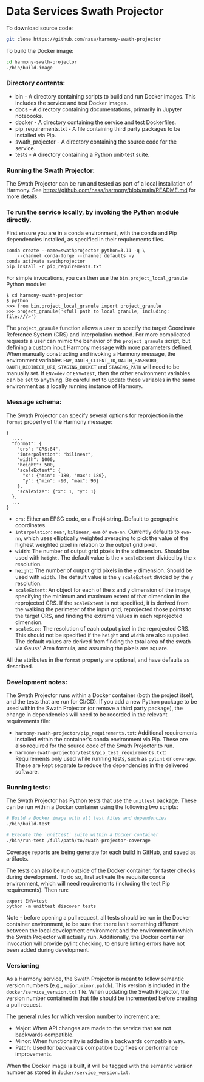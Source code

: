 # Data Services Swath Projector

To download source code:

```bash
git clone https://github.com/nasa/harmony-swath-projector
```

To build the Docker image:

```bash
cd harmony-swath-projector
./bin/build-image
```

### Directory contents:

* bin - A directory containing scripts to build and run Docker images. This
  includes the service and test Docker images.
* docs - A directory containing documentations, primarily in Jupyter notebooks.
* docker - A directory containing the service and test Dockerfiles.
* pip_requirements.txt - A file containing third party packages to be installed
  via Pip.
* swath_projector - A directory containing the source code for the service.
* tests - A directory containing a Python unit-test suite.

### Running the Swath Projector:

The Swath Projector can be run and tested as part of a local installation of
Harmony. See <https://github.com/nasa/harmony/blob/main/README.md> for more
details.

### To run the service locally, by invoking the Python module directly.

First ensure you are in a conda environment, with the conda and Pip dependencies
installed, as specified in their requirements files.

```
conda create --name=swathprojector python=3.11 -q \
    --channel conda-forge --channel defaults -y
conda activate swathprojector
pip install -r pip_requirements.txt
```

For simple invocations, you can then use the `bin.project_local_granule` Python
module:

```
$ cd harmony-swath-projector
$ python
>>> from bin.project_local_granule import project_granule
>>> project_granule('<full path to local granule, including: file:///>')
```

The `project_granule` function allows a user to specify the target
Coordinate Reference System (CRS) and interpolation method. For more
complicated requests a user can mimic the behavior of the `project_granule`
script, but defining a custom input Harmony message with more parameters
defined. When manually constructing and invoking a Harmony message, the
environment variables `ENV`, `OAUTH_CLIENT_ID`, `OAUTH_PASSWORD`,
`OAUTH_REDIRECT_URI`, `STAGING_BUCKET` and `STAGING_PATH` will need to be
manually set. If `ENV=dev` or `ENV=test`, then the other environment variables
can be set to anything. Be careful not to update these variables in the same
environment as a locally running instance of Harmony.

### Message schema:

The Swath Projector can specify several options for reprojection in the
`format` property of the Harmony message:

```
{
  ...,
  "format": {
    "crs": "CRS:84",
    "interpolation": "bilinear",
    "width": 1000,
    "height": 500,
    "scaleExtent": {
      "x": {"min": -180, "max": 180},
	  "y": {"min": -90, "max": 90}
    },
    "scaleSize": {"x": 1, "y": 1}
  },
  ...
}
```

* `crs`: Either an EPSG code, or a Proj4 string. Default to geographic coordinates.
* `interpolation`: `near`, `bilinear`, `ewa` or `ewa-nn`. Currently defaults to
  `ewa-nn`, which uses elliptically weighted averaging to pick the value of the
  highest weighted pixel in relation to the output grid pixel.
* `width`: The number of output grid pixels in the `x` dimension. Should be used
  with `height`. The default value is the `x` `scaleExtent` divided by the `x`
  resolution.
* `height`: The number of output grid pixels in the `y` dimension. Should be used
  with `width`. The default value is the `y` `scaleExtent` divided by the `y`
  resolution.
* `scaleExtent`: An object for each of the `x` and `y` dimension of the image,
  specifying the minimum and maximum extent of that dimension in the reprojected
  CRS. If the `scaleExtent` is not specified, it is derived from the walking the
  perimeter of the input grid, reprojected those points to the target CRS, and
  finding the extreme values in each reprojected dimension.
* `scaleSize`: The resolution of each output pixel in the reprojected CRS. This
  should not be specified if the `height` and `width` are also supplied. The
  default values are derived from finding the total area of the swath via Gauss'
  Area formula, and assuming the pixels are square.

All the attributes in the `format` property are optional, and have defaults as
described.

### Development notes:

The Swath Projector runs within a Docker container (both the project itself,
and the tests that are run for CI/CD). If you add a new Python package to be
used within the Swath Projector (or remove a third party package), the change
in dependencies will need to be recorded in the relevant requirements file:

* `harmony-swath-projector/pip_requirements.txt`: Additional requirements
	installed within the container's conda environment via Pip. These are also
	required for the source code of the Swath Projector to run.
* `harmony-swath-projector/tests/pip_test_requirements.txt`: Requirements only
	used while running tests, such as `pylint` or `coverage`. These are kept
	separate to reduce the dependencies in the delivered software.

### Running tests:

The Swath Projector has Python tests that use the `unittest` package. These can
be run within a Docker container using the following two scripts:

```bash
# Build a Docker image with all test files and dependencies
./bin/build-test

# Execute the `unittest` suite within a Docker container
./bin/run-test /full/path/to/swath-projector-coverage
```
Coverage reports are being generate for each build in GitHub, and saved as
artifacts.

The tests can also be run outside of the Docker container, for faster checks
during development. To do so, first activate the requisite conda environment,
which will need requirements (including the test Pip requirements). Then run:

```
export ENV=test
python -m unittest discover tests
```

Note - before opening a pull request, all tests should be run in the Docker
container environment, to be sure that there isn't something different between
the local development environment and the environment in which the Swath
Projector will actually run. Additionally, the Docker container invocation will
provide pylint checking, to ensure linting errors have not been added during
development.

### Versioning

As a Harmony service, the Swath Projector is meant to follow semantic version
numbers (e.g., `major.minor.patch`). This version is included in the
`docker/service_version.txt` file. When updating the Swath Projector, the
version number contained in that file should be incremented before creating a
pull request.

The general rules for which version number to increment are:

* Major: When API changes are made to the service that are not backwards
  compatible.
* Minor: When functionality is added in a backwards compatible way.
* Patch: Used for backwards compatible bug fixes or performance improvements.

When the Docker image is built, it will be tagged with the semantic version
number as stored in `docker/service_version.txt`.
